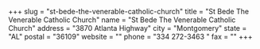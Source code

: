 +++
slug = "st-bede-the-venerable-catholic-church"
title = "St Bede The Venerable Catholic Church"
name = "St Bede The Venerable Catholic Church"
address = "3870 Atlanta Highway"
city = "Montgomery"
state = "AL"
postal = "36109"
website = ""
phone = "334 272-3463 "
fax = ""
+++
